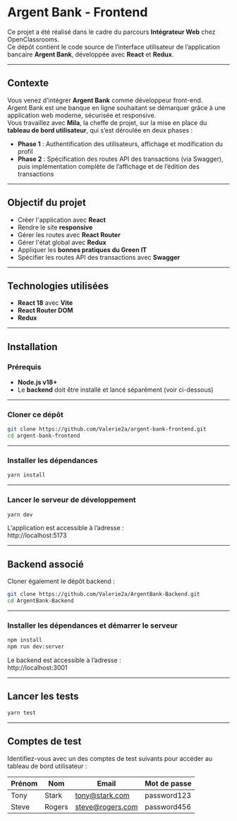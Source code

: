 # Argent Bank - Frontend

Ce projet a été réalisé dans le cadre du parcours **Intégrateur Web** chez OpenClassrooms.  
Ce dépôt contient le code source de l’interface utilisateur de l’application bancaire **Argent Bank**, développée avec **React** et **Redux**.

---

## Contexte

Vous venez d’intégrer **Argent Bank** comme développeur front-end.  
Argent Bank est une banque en ligne souhaitant se démarquer grâce à une application web moderne, sécurisée et responsive.  
Vous travaillez avec **Mila**, la cheffe de projet, sur la mise en place du **tableau de bord utilisateur**, qui s’est déroulée en deux phases :

- **Phase 1** : Authentification des utilisateurs, affichage et modification du profil  
- **Phase 2** : Spécification des routes API des transactions (via Swagger), puis implémentation complète de l’affichage et de l’édition des transactions

---

## Objectif du projet

- Créer l'application avec **React**
- Rendre le site **responsive**
- Gérer les routes avec **React Router**
- Gérer l'état global avec **Redux**
- Appliquer les **bonnes pratiques du Green IT**
- Spécifier les routes API des transactions avec **Swagger**

---

## Technologies utilisées

- **React 18** avec **Vite**  
- **React Router DOM**  
- **Redux**

---

## Installation

### Prérequis

- **Node.js v18+**  
- Le **backend** doit être installé et lancé séparément (voir ci-dessous)

---

### Cloner ce dépôt

```bash
git clone https://github.com/Valerie2a/argent-bank-frontend.git
cd argent-bank-frontend
```

---

### Installer les dépendances

```bash
yarn install
```

---

### Lancer le serveur de développement

```bash
yarn dev
```

L'application est accessible à l’adresse :  
http://localhost:5173

---

## Backend associé

Cloner également le dépôt backend :

```bash
git clone https://github.com/Valerie2a/ArgentBank-Backend.git
cd ArgentBank-Backend
```

---

### Installer les dépendances et démarrer le serveur

```bash
npm install
npm run dev:server
```

Le backend est accessible à l’adresse :  
http://localhost:3001

---

## Lancer les tests

```bash
yarn test
```

---

## Comptes de test

Identifiez-vous avec un des comptes de test suivants pour accéder au tableau de bord utilisateur :

| Prénom | Nom    | Email             | Mot de passe   |
|--------|--------|-------------------|----------------|
| Tony   | Stark  | tony@stark.com    | password123    |
| Steve  | Rogers | steve@rogers.com  | password456    |

